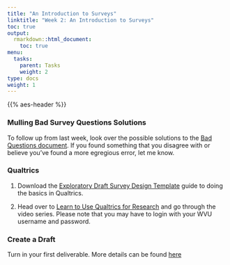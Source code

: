```yaml
---
title: "An Introduction to Surveys"
linktitle: "Week 2: An Introduction to Surveys"
toc: true
output:
  rmarkdown::html_document:
    toc: true
menu:
  tasks:
    parent: Tasks
    weight: 2
type: docs
weight: 1
---
```


{{% aes-header %}}

### Mulling Bad Survey Questions Solutions

To follow up from last week, look over the possible solutions to the <a href="/files/Week%202/Bad_Questions_Solutions.docx" target="_blank">Bad Questions document</a>. If you found something that you disagree with or believe you’ve found a more egregious error, let me know.

### Qualtrics

1.  Download the <a href="/files/Week%202/Exploratory_Survey_Design_Template.docx" target="_blank">Exploratory Draft Survey Design Template</a> guide to doing the basics in Qualtrics.

2.  Head over to
    <a href="https://basecamp.qualtrics.com/path/learn-to-use-qualtrics-for-research" target="_blank">Learn to Use Qualtrics for Research</a> and go through the video series. Please note that you may have to login with your WVU username and password.

### Create a Draft

Turn in your first deliverable. More details can be found [here](/tasks/#anchorwk2)
